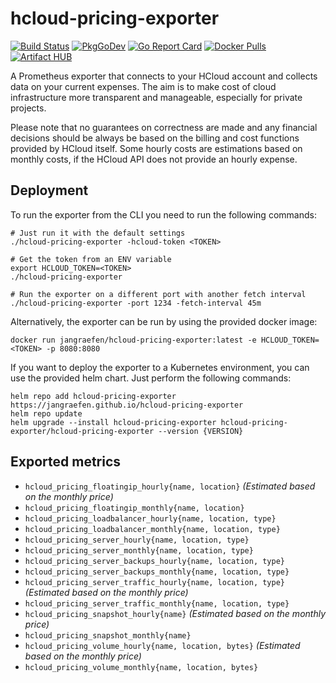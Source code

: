 # hcloud-pricing-exporter

[![Build Status](https://img.shields.io/github/workflow/status/jangraefen/hcloud-pricing-exporter/Build?logo=GitHub)](https://github.com/jangraefen/hcloud-pricing-exporter/actions?query=workflow:Build)
[![PkgGoDev](https://pkg.go.dev/badge/mod/github.com/jangraefen/hcloud-pricing-exporter)](https://pkg.go.dev/mod/github.com/jangraefen/hcloud-pricing-exporter)
[![Go Report Card](https://goreportcard.com/badge/github.com/jangraefen/hcloud-pricing-exporter)](https://goreportcard.com/report/github.com/jangraefen/hcloud-pricing-exporter)
[![Docker Pulls](https://img.shields.io/docker/pulls/jangraefen/hcloud-pricing-exporter)](https://hub.docker.com/r/jangraefen/hcloud-pricing-exporter)
[![Artifact HUB](https://img.shields.io/endpoint?url=https://artifacthub.io/badge/repository/hcloud-pricing-exporter)](https://artifacthub.io/packages/search?repo=hcloud-pricing-exporter)

A Prometheus exporter that connects to your HCloud account and collects data on your current expenses. The aim is to
make cost of cloud infrastructure more transparent and manageable, especially for private projects.

Please note that no guarantees on correctness are made and any financial decisions should be always be based on the
billing and cost functions provided by HCloud itself. Some hourly costs are estimations based on monthly costs, if the
HCloud API does not provide an hourly expense.

## Deployment

To run the exporter from the CLI you need to run the following commands:

```shell
# Just run it with the default settings
./hcloud-pricing-exporter -hcloud-token <TOKEN>

# Get the token from an ENV variable
export HCLOUD_TOKEN=<TOKEN>
./hcloud-pricing-exporter

# Run the exporter on a different port with another fetch interval
./hcloud-pricing-exporter -port 1234 -fetch-interval 45m
```

Alternatively, the exporter can be run by using the provided docker image:

```shell
docker run jangraefen/hcloud-pricing-exporter:latest -e HCLOUD_TOKEN=<TOKEN> -p 8080:8080
```

If you want to deploy the exporter to a Kubernetes environment, you can use the provided helm chart. Just perform the
following commands:

```shell
helm repo add hcloud-pricing-exporter https://jangraefen.github.io/hcloud-pricing-exporter
helm repo update
helm upgrade --install hcloud-pricing-exporter hcloud-pricing-exporter/hcloud-pricing-exporter --version {VERSION}
```

## Exported metrics

- `hcloud_pricing_floatingip_hourly{name, location}` _(Estimated based on the monthly price)_
- `hcloud_pricing_floatingip_monthly{name, location}`
- `hcloud_pricing_loadbalancer_hourly{name, location, type}`
- `hcloud_pricing_loadbalancer_monthly{name, location, type}`
- `hcloud_pricing_server_hourly{name, location, type}`
- `hcloud_pricing_server_monthly{name, location, type}`
- `hcloud_pricing_server_backups_hourly{name, location, type}`
- `hcloud_pricing_server_backups_monthly{name, location, type}`
- `hcloud_pricing_server_traffic_hourly{name, location, type}` _(Estimated based on the monthly price)_
- `hcloud_pricing_server_traffic_monthly{name, location, type}`
- `hcloud_pricing_snapshot_hourly{name}` _(Estimated based on the monthly price)_
- `hcloud_pricing_snapshot_monthly{name}`
- `hcloud_pricing_volume_hourly{name, location, bytes}` _(Estimated based on the monthly price)_
- `hcloud_pricing_volume_monthly{name, location, bytes}`

